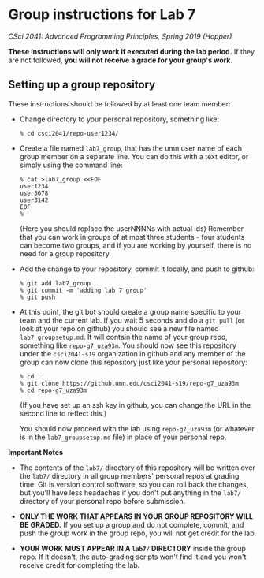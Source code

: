 # Group instructions for Lab 7

*CSci 2041: Advanced Programming Principles, Spring 2019 (Hopper)*

**These instructions will only work if executed during the lab period.**  If they are not followed, **you will not receive a grade for your group's work**.

## Setting up a group repository

These instructions should be followed by at least one team member:

* Change directory to your personal repository, something like:

    ```
    % cd csci2041/repo-user1234/
    ```

* Create a file named `lab7_group`, that has the umn user name of each group member on a separate line.  You can do this with a text editor, or simply using the command line:

    ```
    % cat >lab7_group <<EOF
    user1234
    user5678
    user3142
    EOF
    %
    ```

  (Here you should replace the userNNNNs with actual ids)  Remember that you can work in groups of at most three students - four students can become two groups, and if you are working by yourself, there is no need for a group repository.

* Add the change to your repository, commit it locally, and push to github:

    ```
    % git add lab7_group
    % git commit -m 'adding lab 7 group'
    % git push
    ```

* At this point, the git bot should create a group name specific to your team and the current lab.  If you wait 5 seconds and do a `git pull` (or look at your repo on github) you should see a new file named `lab7_groupsetup.md`.  It will contain the name of your group repo, something like `repo-g7_uza93m`.  You should now see this repository under the `csci2041-s19` organization in github and any member of the group can now clone this repository just like your personal repository:

    ```
    % cd ..
    % git clone https://github.umn.edu/csci2041-s19/repo-g7_uza93m
    % cd repo-g7_uza93m
    ```

   (If you have set up an ssh key in github, you can change the URL in the second line to reflect this.)

   You should now proceed with the lab using `repo-g7_uza93m` (or whatever is in the `lab7_groupsetup.md` file) in place of your personal repo.


**Important Notes**
* The contents of the `lab7/` directory of this repository will be written over the `lab7/` directory in all group members' personal repos at grading time.  Git is version control software, so you can roll back the changes, but you'll have less headaches if you don't put anything in the `lab7/` directory of your personal repo before submission.

* **ONLY THE WORK THAT APPEARS IN YOUR GROUP REPOSITORY WILL BE GRADED.** If you set up a group and do not complete, commit, and push the group work in the group repo, you will not get credit for the lab.

* **YOUR WORK MUST APPEAR IN A `lab7/` DIRECTORY** inside the group repo.  If it doesn't, the auto-grading scripts won't find it and you won't receive credit for completing the lab.
